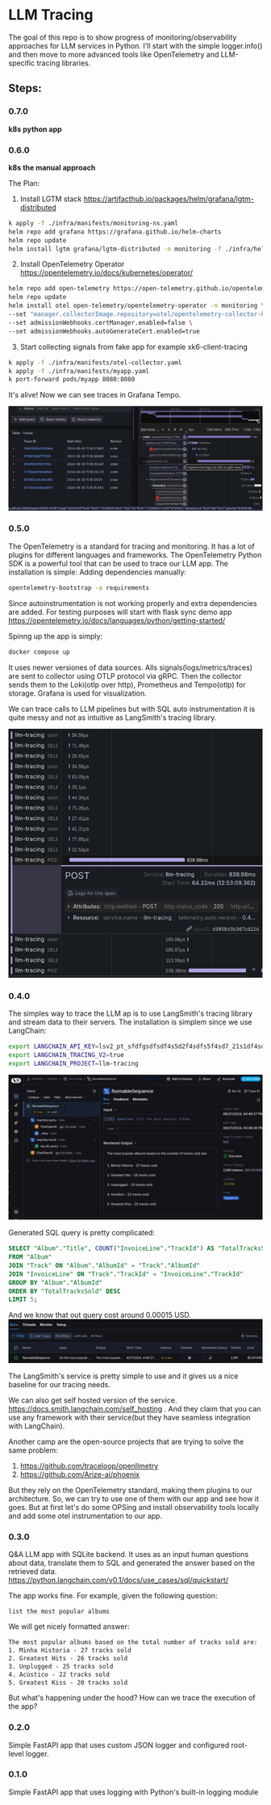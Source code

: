 # LLM Tracing

The goal of this repo is to show progress of monitoring/observability approaches for LLM services in Python. I'll start with the simple logger.info() and then move to more advanced tools like OpenTelemetry and LLM-specific tracing libraries.

## Steps:
### 0.7.0
**k8s python app**


### 0.6.0
**k8s the manual approach**

The Plan:
1. Install LGTM stack https://artifacthub.io/packages/helm/grafana/lgtm-distributed

```bash
k apply -f ./infra/manifests/monitoring-ns.yaml 
helm repo add grafana https://grafana.github.io/helm-charts
helm repo update
helm install lgtm grafana/lgtm-distributed -n monitoring -f ./infra/helm-values/lgtm-values.yaml
```

2. Install OpenTelemetry Operator https://opentelemetry.io/docs/kubernetes/operator/
    
```bash
helm repo add open-telemetry https://open-telemetry.github.io/opentelemetry-helm-charts
helm repo update
helm install otel open-telemetry/opentelemetry-operator -n monitoring \
--set "manager.collectorImage.repository=otel/opentelemetry-collector-k8s" \
--set admissionWebhooks.certManager.enabled=false \
--set admissionWebhooks.autoGenerateCert.enabled=true
``` 

3. Start collecting signals from fake app for example xk6-client-tracing

```bash
k apply -f ./infra/manifests/otel-collector.yaml
k apply -f ./infra/manifests/myapp.yaml 
k port-forward pods/myapp 8080:8080
```

It's alive! Now we can see traces in Grafana Tempo.

![alt text](./static/k8s-traces.png)

### 0.5.0
The OpenTelemetry is a standard for tracing and monitoring. It has a lot of plugins for different languages and frameworks. The OpenTelemetry Python SDK is a powerful tool that can be used to trace our LLM app. The installation is simple:
Adding dependencies manually:
```bash
opentelemetry-bootstrap -a requirements
```
Since autoinstrumentation is not working properly and extra dependencies are added.
For testing purposes will start with flask sync demo app https://opentelemetry.io/docs/languages/python/getting-started/

Spinng up the app is simply:
```bash
docker compose up
```
It uses newer versiones of data sources. Alls signals(logs/metrics/traces) are sent to collector using OTLP protocol via gRPC. Then the collector sends them to the Loki(otlp over http), Prometheus and Tempo(otlp) for storage. Grafana is used for visualization.

We can trace calls to LLM pipelines but with SQL auto instrumentation it is quite messy and not as intuitive as LangSmith's tracing library.

![Tempo LLM](./static/tempo_llm.png)


### 0.4.0 
The simples way to trace the LLM ap is to use LangSmith's tracing library and stream data to their servers.
The installation is simplem since we use LangChain:

```bash
export LANGCHAIN_API_KEY=lsv2_pt_sfdfgsdfsdf4s5d2f4sdfs5f4sd7_21s1df4sdfs_fake
export LANGCHAIN_TRACING_V2=true
export LANGCHAIN_PROJECT=llm-tracing
```

![LangSmith](./static/ls_chain.png)


Generated SQL query is pretty complicated:
```sql
SELECT "Album"."Title", COUNT("InvoiceLine"."TrackId") AS "TotalTracksSold"
FROM "Album"
JOIN "Track" ON "Album"."AlbumId" = "Track"."AlbumId"
JOIN "InvoiceLine" ON "Track"."TrackId" = "InvoiceLine"."TrackId"
GROUP BY "Album"."AlbumId"
ORDER BY "TotalTracksSold" DESC
LIMIT 5;
```

And we know that out query cost around 0.00015 USD.
![LangSmith Cost](./static/ls_cost.png)

The LangSmith's service is pretty simple to use and it gives us a nice baseline for our tracing needs.

We can also get self hosted version of the service. https://docs.smith.langchain.com/self_hosting . And they claim that you can use any framework with their service(but they have seamless integration with LangChain).

Another camp are the open-source projects that are trying to solve the same problem:
1. https://github.com/traceloop/openllmetry
2. https://github.com/Arize-ai/phoenix

But they rely on the OpenTelemetry standard, making them plugins to our architecture. So, we can try to use one of them with our app and see how it goes. But at first let's do some OPSing and install observability tools locally and add some otel instrumentation to our app.

### 0.3.0 
Q&A LLM app with SQLite backend. 
It uses as an input human questions about data, translate them to SQL and generated the answer based on the retrieved data.
https://python.langchain.com/v0.1/docs/use_cases/sql/quickstart/

The app works fine. For example, given the following question:
```
list the most popular albums
```
We will get nicely formatted answer:
```
The most popular albums based on the total number of tracks sold are:
1. Minha Historia - 27 tracks sold
2. Greatest Hits - 26 tracks sold
3. Unplugged - 25 tracks sold
4. Acústico - 22 tracks sold
5. Greatest Kiss - 20 tracks sold
```
But what's happening under the hood? How can we trace the execution of the app?

### 0.2.0 
Simple FastAPI app that uses custom JSON logger and configured root-level logger.

### 0.1.0 
Simple FastAPI app that uses logging with Python's built-in logging module